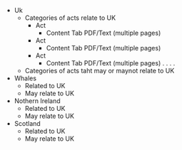 - Uk
    - Categories of acts relate to UK
        - Act
            - Content Tab
            PDF/Text (multiple pages)
        - Act
            - Content Tab
            PDF/Text (multiple pages)
        - Act
            - Content Tab
            PDF/Text (multiple pages)
        .
        .
        .
        .
    - Categories of acts taht may or maynot relate to UK
- Whales
    - Related to UK
    - May relate to UK
- Nothern Ireland
    - Related to UK
    - May relate to UK
- Scotland
    - Related to UK
    - May relate to UK